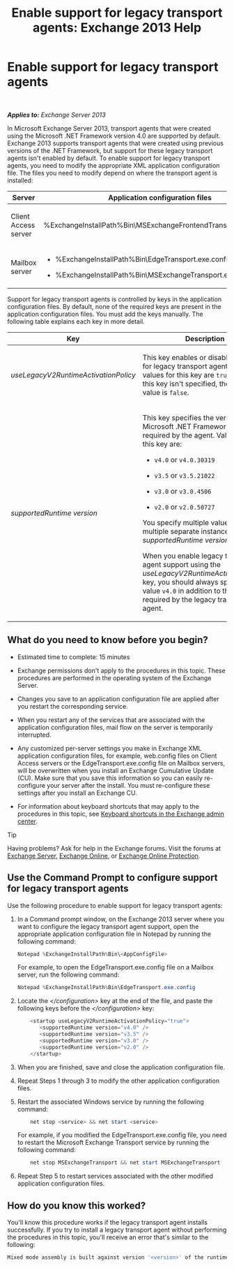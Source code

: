 ﻿---
title: 'Enable support for legacy transport agents: Exchange 2013 Help'
TOCTitle: Enable support for legacy transport agents
ms:assetid: 00617e87-7199-406e-b4a3-94378f657f1f
ms:mtpsurl: https://technet.microsoft.com/en-us/library/JJ591524(v=EXCHG.150)
ms:contentKeyID: 49084757
ms.date: 12/09/2016
mtps_version: v=EXCHG.150
---

# Enable support for legacy transport agents

 

_**Applies to:** Exchange Server 2013_


In Microsoft Exchange Server 2013, transport agents that were created using the Microsoft .NET Framework version 4.0 are supported by default. Exchange 2013 supports transport agents that were created using previous versions of the .NET Framework, but support for these legacy transport agents isn't enabled by default. To enable support for legacy transport agents, you need to modify the appropriate XML application configuration file. The files you need to modify depend on where the transport agent is installed:


<table>
<colgroup>
<col style="width: 33%" />
<col style="width: 33%" />
<col style="width: 33%" />
</colgroup>
<thead>
<tr class="header">
<th>Server</th>
<th>Application configuration files</th>
<th>Microsoft Windows service</th>
</tr>
</thead>
<tbody>
<tr class="odd">
<td><p>Client Access server</p></td>
<td><p>%ExchangeInstallPath%Bin\MSExchangeFrontendTransport.exe.config</p></td>
<td><p>Microsoft Exchange Front End Transport (MSExchangeFrontendTransport)</p></td>
</tr>
<tr class="even">
<td><p>Mailbox server</p></td>
<td><ul>
<li><p>%ExchangeInstallPath%Bin\EdgeTransport.exe.config</p></li>
<li><p>%ExchangeInstallPath%Bin\MSExchangeTransport.exe.config</p></li>
</ul></td>
<td><p>Microsoft Exchange Transport (MSExchangeTransport)</p></td>
</tr>
</tbody>
</table>


Support for legacy transport agents is controlled by keys in the application configuration files. By default, none of the required keys are present in the application configuration files. You must add the keys manually. The following table explains each key in more detail.


<table>
<colgroup>
<col style="width: 50%" />
<col style="width: 50%" />
</colgroup>
<thead>
<tr class="header">
<th>Key</th>
<th>Description</th>
</tr>
</thead>
<tbody>
<tr class="odd">
<td><p><em>useLegacyV2RuntimeActivationPolicy</em></p></td>
<td><p>This key enables or disables support for legacy transport agents. Valid values for this key are <code>true</code> or <code>false</code>. If this key isn't specified, the default value is <code>false</code>.</p></td>
</tr>
<tr class="even">
<td><p><em>supportedRuntime version</em></p></td>
<td><p>This key specifies the version of the Microsoft .NET Framework that's required by the agent. Valid values for this key are:</p>
<ul>
<li><p><code>v4.0</code> or <code>v4.0.30319</code></p></li>
<li><p><code>v3.5</code> or <code>v3.5.21022</code></p></li>
<li><p><code>v3.0</code> or <code>v3.0.4506</code></p></li>
<li><p><code>v2.0</code> or <code>v2.0.50727</code></p></li>
</ul>
<p>You specify multiple values using multiple separate instances of the <em>supportedRuntime version</em> key.</p>
<p>When you enable legacy transport agent support using the <em>useLegacyV2RuntimeActivationPolicy</em> key, you should always specify the value <code>v4.0</code> in addition to the values required by the legacy transport agent.</p></td>
</tr>
</tbody>
</table>


## What do you need to know before you begin?

  - Estimated time to complete: 15 minutes

  - Exchange permissions don't apply to the procedures in this topic. These procedures are performed in the operating system of the Exchange Server.

  - Changes you save to an application configuration file are applied after you restart the corresponding service.

  - When you restart any of the services that are associated with the application configuration files, mail flow on the server is temporarily interrupted.

  - Any customized per-server settings you make in Exchange XML application configuration files, for example, web.config files on Client Access servers or the EdgeTransport.exe.config file on Mailbox servers, will be overwritten when you install an Exchange Cumulative Update (CU). Make sure that you save this information so you can easily re-configure your server after the install. You must re-configure these settings after you install an Exchange CU.

  - For information about keyboard shortcuts that may apply to the procedures in this topic, see [Keyboard shortcuts in the Exchange admin center](keyboard-shortcuts-in-the-exchange-admin-center-exchange-online-protection-help.md).


> [!TIP]
> Having problems? Ask for help in the Exchange forums. Visit the forums at <A href="https://go.microsoft.com/fwlink/p/?linkid=60612">Exchange Server</A>, <A href="https://go.microsoft.com/fwlink/p/?linkid=267542">Exchange Online</A>, or <A href="https://go.microsoft.com/fwlink/p/?linkid=285351">Exchange Online Protection</A>.



## Use the Command Prompt to configure support for legacy transport agents

Use the following procedure to enable support for legacy transport agents:

1.  In a Command prompt window, on the Exchange 2013 server where you want to configure the legacy transport agent support, open the appropriate application configuration file in Notepad by running the following command:
    
    ```powershell
    Notepad %ExchangeInstallPath%Bin\<AppConfigFile>
    ```
    
    For example, to open the EdgeTransport.exe.config file on a Mailbox server, run the following command:
    
    ```powershell
    Notepad %ExchangeInstallPath%Bin\EdgeTransport.exe.config
    ```

2.  Locate the *\</configuration\>* key at the end of the file, and paste the following keys before the *\</configuration\>* key:
    
    ```powershell
        <startup useLegacyV2RuntimeActivationPolicy="true">
           <supportedRuntime version="v4.0" />
           <supportedRuntime version="v3.5" />
           <supportedRuntime version="v3.0" />
           <supportedRuntime version="v2.0" />
        </startup>
    ```

3.  When you are finished, save and close the application configuration file.

4.  Repeat Steps 1 through 3 to modify the other application configuration files.

5.  Restart the associated Windows service by running the following command:
    
    ```powershell
        net stop <service> && net start <service>
    ```
    
    For example, if you modified the EdgeTransport.exe.config file, you need to restart the Microsoft Exchange Transport service by running the following command:
    
    ```powershell
        net stop MSExchangeTransport && net start MSExchangeTransport
    ```
    
6.  Repeat Step 5 to restart services associated with the other modified application configuration files.

## How do you know this worked?

You'll know this procedure works if the legacy transport agent installs successfully. If you try to install a legacy transport agent without performing the procedures in this topic, you'll receive an error that's similar to the following:

```powershell
Mixed mode assembly is built against version '<version>' of the runtime and cannot be loaded in the 4.0 runtime without additional configuration information.
```

